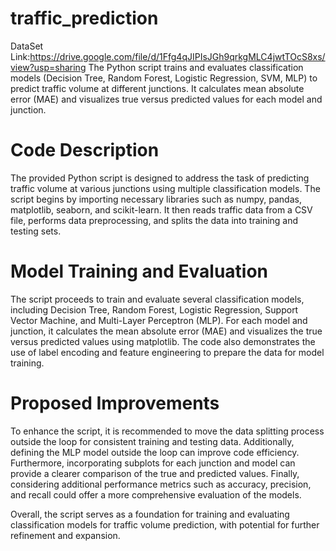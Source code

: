 # traffic_prediction
DataSet Link:https://drive.google.com/file/d/1Ffg4qJIPIsJGh9qrkgMLC4jwtTOcS8xs/view?usp=sharing
The Python script trains and evaluates classification models (Decision Tree, Random Forest, Logistic Regression, SVM, MLP) to predict traffic volume at different junctions. It calculates mean absolute error (MAE) and visualizes true versus predicted values for each model and junction.

# Code Description

The provided Python script is designed to address the task of predicting traffic volume at various junctions using multiple classification models. The script begins by importing necessary libraries such as numpy, pandas, matplotlib, seaborn, and scikit-learn. It then reads traffic data from a CSV file, performs data preprocessing, and splits the data into training and testing sets.
# Model Training and Evaluation
The script proceeds to train and evaluate several classification models, including Decision Tree, Random Forest, Logistic Regression, Support Vector Machine, and Multi-Layer Perceptron (MLP). For each model and junction, it calculates the mean absolute error (MAE) and visualizes the true versus predicted values using matplotlib. The code also demonstrates the use of label encoding and feature engineering to prepare the data for model training.
# Proposed Improvements
To enhance the script, it is recommended to move the data splitting process outside the loop for consistent training and testing data. Additionally, defining the MLP model outside the loop can improve code efficiency. Furthermore, incorporating subplots for each junction and model can provide a clearer comparison of the true and predicted values. Finally, considering additional performance metrics such as accuracy, precision, and recall could offer a more comprehensive evaluation of the models.

Overall, the script serves as a foundation for training and evaluating classification models for traffic volume prediction, with potential for further refinement and expansion.
